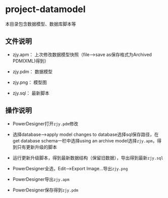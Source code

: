 # project-datamodel

本目录包含数据模型、数据库脚本等

## 文件说明

- zjy.apm： 上次修改数据模型快照（file-->save as保存格式为Archived PDM(XML)得到）

- zjy.pdm： 数据模型

- zjy.png： 模型图

- zjy.sql： 最新脚本

## 操作说明

- PowerDesigner打开`zjy.pdm`修改

- 选择database-->apply model changes to database选择sql保存路径，在get database schema一栏中选择using an archive model选择`zjy.apm`，得到只有更新升级的脚本

- 运行更新升级脚本，得到最新数据结构（保留旧数据），导出得到最新`zjy.sql`

- PowerDesigner全选，Edit-->Export Image...导出`zjy.png`

- PowerDesigner导出`zjy.apm`

- PowerDesigner保存得到`zjy.pdm`